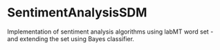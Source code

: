 SentimentAnalysisSDM
====================

Implementation of sentiment analysis algorithms using labMT word set - and extending the set using Bayes classifier.